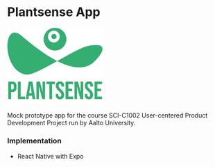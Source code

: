 # Plantsense App

<p float="left">
  <img alt="Logo" src="/assets/plantsense_green.png" width="220px">
</p>

Mock prototype app for the course SCI-C1002 User-centered Product Development Project run by Aalto University.

### Implementation

* React Native with Expo
